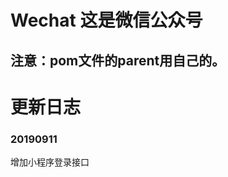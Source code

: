 # Wechat 这是微信公众号
## 注意：pom文件的parent用自己的。
#                                                         更新日志
### 20190911
增加小程序登录接口
